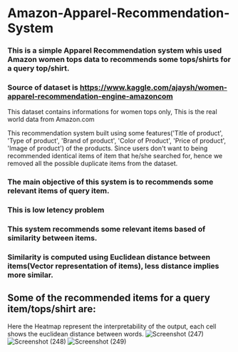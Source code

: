 # Amazon-Apparel-Recommendation-System

### This is a simple Apparel Recommendation system whis used Amazon women tops data to recommends some tops/shirts for a query top/shirt.

### Source of dataset is https://www.kaggle.com/ajaysh/women-apparel-recommendation-engine-amazoncom
This dataset contains informations for women tops only, This is the real world data from Amazon.com

This recommendation system built using some features('Title of product', 'Type of product', 'Brand of product', 'Color of Product', 'Price of product', 'Image of product') of the products.
Since users don't want to being recommended identical items of item that he/she searched for, hence we removed all the possible duplicate items from the dataset.
### The main objective of this system is to recommends some relevant items of query item.
### This is low letency problem
### This system recommends some relevant items based of similarity between items.
### Similarity is computed using Euclidean distance between items(Vector representation of items), less distance implies more similar.

## Some of the recommended items for a query item/tops/shirt are:
Here the Heatmap represent the interpretability of the output, each cell shows the euclidean distance between words.
![Screenshot (247)](https://user-images.githubusercontent.com/41646536/89728892-42213c00-da4e-11ea-8c5f-bcda6902af79.png)
![Screenshot (248)](https://user-images.githubusercontent.com/41646536/89728928-94faf380-da4e-11ea-836b-6671d2f2d674.png)
![Screenshot (249)](https://user-images.githubusercontent.com/41646536/89728936-9fb58880-da4e-11ea-8443-63fb26ebc326.png)

